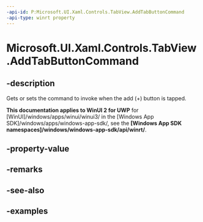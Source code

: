 ```yaml
---
-api-id: P:Microsoft.UI.Xaml.Controls.TabView.AddTabButtonCommand
-api-type: winrt property
---
```


# Microsoft.UI.Xaml.Controls.TabView.AddTabButtonCommand

<!--
public System.Windows.Input.ICommand AddTabButtonCommand { get; set; }
-->

## -description

Gets or sets the command to invoke when the add (+) button is tapped.

**This documentation applies to WinUI 2 for UWP** for [WinUI]/windows/apps/winui/winui3/ in the [Windows App SDK]/windows/apps/windows-app-sdk/, see the **[Windows App SDK namespaces]/windows/windows-app-sdk/api/winrt/**.

## -property-value

## -remarks

## -see-also

## -examples

